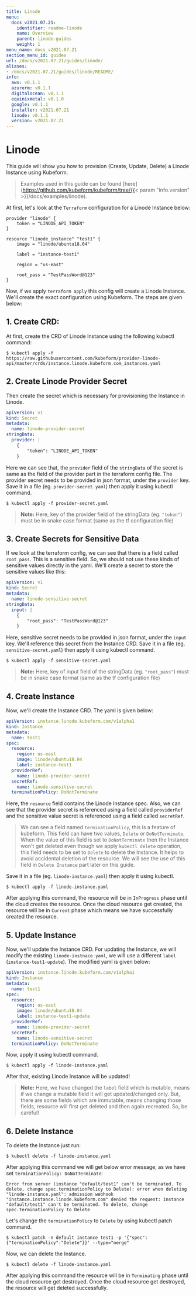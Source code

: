 ```yaml
---
title: Linode
menu:
  docs_v2021.07.21:
    identifier: readme-linode
    name: Overview
    parent: linode-guides
    weight: 1
menu_name: docs_v2021.07.21
section_menu_id: guides
url: /docs/v2021.07.21/guides/linode/
aliases:
- /docs/v2021.07.21/guides/linode/README/
info:
  aws: v0.1.1
  azurerm: v0.1.1
  digitalocean: v0.1.1
  equinixmetal: v0.1.0
  google: v0.1.1
  installer: v2021.07.21
  linode: v0.1.1
  version: v2021.07.21
---
```


# Linode

This guide will show you how to provision (Create, Update, Delete) a Linode Instance using Kubeform.

> Examples used in this guide can be found [here](https://github.com/kubeform/kubeform/tree/{{< param "info.version" >}}/docs/examples/linode).

At first, let's look at the `Terraform` configuration for a Linode Instance below:

```
provider "linode" {
    token = "LINODE_API_TOKEN"
}

resource "linode_instance" "test1" {
    image = "linode/ubuntu18.04"

    label = "instance-test1"

    region = "us-east"

    root_pass = "TestPassWord@123"
}
```

Now, if we apply `terraform apply` this config will create a Linode Instance. We'll create the exact configuration using Kubeform. The steps are given below:

## 1. Create CRD:

At first, create the CRD of Linode Instance using the following kubectl command:

```console
$ kubectl apply -f https://raw.githubusercontent.com/kubeform/provider-linode-api/master/crds/instance.linode.kubeform.com_instances.yaml
```

## 2. Create Linode Provider Secret

Then create the secret which is necessary for provisioning the Instance in Linode.

```yaml
apiVersion: v1
kind: Secret
metadata:
  name: linode-provider-secret
stringData:
  provider: |
    {
        "token": "LINODE_API_TOKEN"
    }

```

Here we can see that, the `provider` field of the `stringData` of the secret is same as the field of the provider part in the terraform config file. The provider secret needs to be provided in json format, under the `provider` key. Save it in a file (eg. `provider-secret.yaml`) then apply it using kubectl command.

```console
$ kubectl apply -f provider-secret.yaml
```

> **Note:** Here, key of the provider field of the stringData (eg. `"token"`) must be in snake case format (same as the tf configuration file)

## 3. Create Secrets for Sensitive Data

If we look at the terraform config, we can see that there is a field called `root_pass`. This is a sensitive field. So, we should not use these kinds of sensitive values directly in the yaml. We'll create a secret to store the sensitive values like this:

```yaml
apiVersion: v1
kind: Secret
metadata:
  name: linode-sensitive-secret
stringData:
  input: |
    {
        "root_pass": "TestPassWord@123"
    }
```

Here, sensitive secret needs to be provided in json format, under the `input` key. We'll reference this secret from the Instance CRD. Save it in a file (eg. `sensitive-secret.yaml`) then apply it using kubectl command.

```console
$ kubectl apply -f sensitive-secret.yaml
```

> **Note:** Here, key of input field of the stringData (eg. `"root_pass"`) must be in snake case format (same as the tf configuration file)

## 4. Create Instance

Now, we'll create the Instance CRD. The yaml is given below:

```yaml
apiVersion: instance.linode.kubeform.com/v1alpha1
kind: Instance
metadata:
  name: test1
spec:
  resource:
    region: us-east
    image: linode/ubuntu18.04
    label: instance-test1
  providerRef:
    name: linode-provider-secret
  secretRef:
    name: linode-sensitive-secret
  terminationPolicy: DoNotTerminate
```

Here, the `resource` field contains the Linode Instance spec. Also, we can see that the provider secret is referenced using a field called `providerRef` and the sensitive value secret is referenced using a field called `secretRef`. 

> We can see a field named `terminationPolicy`, this is a feature of kubeform. This field can have two values, `Delete` or `DoNotTerminate`. When the value of this field is set to `DoNotTerminate` then the Instance won't get deleted even though we apply `kubectl delete` operation, this field needs to be set to `Delete` to delete the Instance. It helps to avoid accidental deletion of the resource. We will see the use of this field in `Delete Instance` part later on this guide. 

Save it in a file (eg. `linode-instance.yaml`) then apply it using kubectl.

```console
$ kubectl apply -f linode-instance.yaml
```

After applying this command, the resource will be in `InProgress` phase until the cloud creates the resource. Once the cloud resource get created, the resource will be in `Current` phase which means we have successfully created the resource.


## 5. Update Instance

Now, we'll update the Instance CRD. For updating the Instance, we will modify the existing `linode-instnace.yaml`, we will use a different `label` (`instance-test1-update`). The modified yaml is given below:

```yaml
apiVersion: instance.linode.kubeform.com/v1alpha1
kind: Instance
metadata:
  name: test1
spec:
  resource:
    region: us-east
    image: linode/ubuntu18.04
    label: instance-test1-update
  providerRef:
    name: linode-provider-secret
  secretRef:
    name: linode-sensitive-secret
  terminationPolicy: DoNotTerminate
```

Now, apply it using kubectl command.

```console
$ kubectl apply -f linode-instance.yaml
```

After that, existing Linode Instance will be updated!

> **Note:** Here, we have changed the `label` field which is mutable, means if we change a mutable field it will get updated/changed only. But, there are some fields which are immutable, means changing those fields, resource will first get deleted and then again recreated. So, be careful!


## 6. Delete Instance

To delete the Instance just run:

```console
$ kubectl delete -f linode-instance.yaml
```

After applying this command we will get below error message, as we have set `terminationPolicy: DoNotTerminate`:

```text
Error from server (instance "default/test1" can't be terminated. To delete, change spec.terminationPolicy to Delete): error when deleting "linode-instance.yaml": admission webhook "instance.instance.linode.kubeform.com" denied the request: instance "default/test1" can't be terminated. To delete, change spec.terminationPolicy to Delete
```

Let's change the `terminationPolicy` to `Delete` by using kubectl patch command.

```console
$ kubectl patch -n default instance test1 -p '{"spec":{"terminationPolicy":"Delete"}}' --type="merge"
```

Now, we can delete the Instance.

```console
$ kubectl delete -f linode-instance.yaml
```

After applying this command the resource will be in `Terminating` phase until the cloud resource get destroyed. Once the cloud resource get destroyed, the resource will get deleted successfully. 
